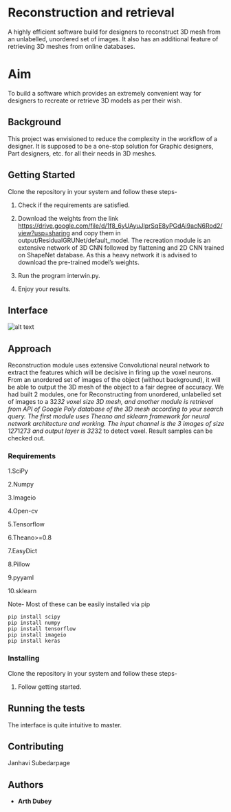 # Reconstruction and retrieval
A highly efficient software build for designers to reconstruct 3D mesh from an unlabelled, unordered set of images. It also has an additional feature of retrieving 3D meshes from online databases.

# Aim

To build a software which provides an extremely convenient way for designers to recreate or retrieve 3D models as per their wish.

## Background

This project was envisioned to reduce the complexity in the workflow of a designer. It is supposed to be a one-stop solution for Graphic designers, Part designers, etc. for all their needs in 3D meshes.

## Getting Started

Clone the repository in your system and follow these steps-
1. Check if the requirements are satisfied.

2. Download the weights from the link https://drive.google.com/file/d/1f8_6yUAyuJlprSqE8yPGdAi9acN6Rod2/view?usp=sharing and copy them in output/ResidualGRUNet/default_model. The recreation module is an extensive network of 3D CNN followed by flattening and 2D CNN trained on ShapeNet database. As this a heavy network it is advised to download the pre-trained model’s weights.

3. Run the program interwin.py.

4. Enjoy your results.

## Interface

![alt text](https://raw.githubusercontent.com/ArthDubey/Reconstructionandretrieval/int.png)

## Approach

Reconstruction module uses extensive Convolutional neural network to extract the features which will be decisive in firing up the voxel neurons. From an unordered set of images of the object (without background), it will be able to output the 3D mesh of the object to a fair degree of accuracy. We had built 2 modules, one for Reconstructing from unordered, unlabelled set of images to a 32*32 voxel size 3D mesh, and another module is retrieval from API of Google Poly database of the 3D mesh according to your search query. The first module uses Theano and sklearn framework for neural network architecture and working. The input channel is the 3 images of size 127*127*3 and output layer is 32*32 to detect voxel. Result samples can be checked out.

### Requirements

1.SciPy 

2.Numpy 

3.Imageio 

4.Open-cv

5.Tensorflow

6.Theano>=0.8

7.EasyDict

8.Pillow

9.pyyaml

10.sklearn


Note- Most of these can be easily installed via pip

```
pip install scipy
pip install numpy
pip install tensorflow
pip install imageio
pip install keras
```

### Installing

Clone the repository in your system and follow these steps-
1. Follow getting started.

## Running the tests

The interface is quite intuitive to master.



## Contributing

Janhavi Subedarpage
## Authors

* **Arth Dubey** 
